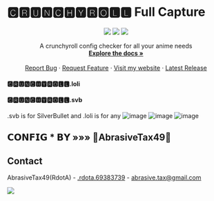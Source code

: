 # 🅲🆁🆄🅽🅲🅷🆈🆁🅾🅻🅻 Full Capture
<p align="center">
<img src=https://img.shields.io/github/stars/IRdotAI/Crunchyroll-config?style=for-the-badge&logo=appveyor&color=blue />
<img src=https://img.shields.io/github/issues/IRdotAI/Crunchyroll-config?style=for-the-badge&logo=appveyor&color=informational />
<img src=https://img.shields.io/github/issues-pr/IRdotAI/Crunchyroll-config?style=for-the-badge&logo=appveyor&color=informational />
</p>

  <p align="center">
    A crunchyroll config checker for all your anime needs
    <br />
    <a href="https://github.com/IRdotAI//Crunchyroll-config"><strong>Explore the docs »</strong></a>
    <br />
    <br />
    <a href="https://github.com/IRdotAI//Crunchyroll-config/issues">Report Bug</a>
    ·
    <a href="https://github.com/IRdotAI//Crunchyroll-config/issues">Request Feature</a>
      ·
    <a href="https://taxhax.webflow.io">Visit my website</a>
     ·
    <a href="https://github.com/IRdotAI/Crunchyroll-config/releases/tag/v.2.0.0">Latest Release</a>
  </p>
  
#### 🅲🆁🆄🅽🅲🅷🆈🆁🅾🅻🅻.loli
#### 🅲🆁🆄🅽🅲🅷🆈🆁🅾🅻🅻.svb
.svb is for SilverBullet and .loli is for any
![image](https://user-images.githubusercontent.com/71939466/207973848-aa782cf5-b96d-4598-bb19-ebcb6516fcbe.png)
![image](https://user-images.githubusercontent.com/71939466/207974410-f4d54668-7ea4-4c86-a3cf-13ea76aba18d.png)
![image](https://user-images.githubusercontent.com/71939466/207973467-8dcc7ca3-33e5-4e98-8204-41cd9e87500c.png)

## 𝗖𝗢𝗡𝗙𝗜𝗚 * 𝗕𝗬   »»» 👑AbrasiveTax49👑
## Contact

AbrasiveTax49(RdotA) - [.rdota.69383739](discord.com/channels/@me/693837393274470443) - abrasive.tax@gmail.com
<!-- Statistics -->  

<p>
<img src=https://komarev.com/ghpvc/?username=Drillenissen />
</p>
